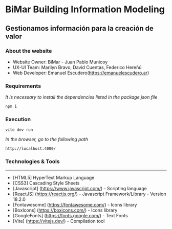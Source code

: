 # BiMar Building Information Modeling

## Gestionamos información para la creación de valor

### About the website

- Website Owner: BiMar - Juan Pablo Municoy
- UX-UI Team: Marilyn Bravo, David Cuentas, Federico Hereñú
- Web Developer: Emanuel Escudero(https://emanuelescudero.ar)

### Requirements

_It is necessary to install the dependencies listed in the package.json file_

`npm i`

### Execution

`vite dev run`

_In the browser, go to the following path_

`http://localhost:4000/`

### Technologies & Tools

---

- [HTML5] HyperText Markup Language
- [CSS3] Cascading Style Sheets
- [Javascript] (https://www.javascript.com/) - Scripting language
- [ReactJS] (https://reactjs.org/) - Javascript Framework/Library - Version 18.2.0
- [Fontawesome] (https://fontawesome.com/) - Icons library
- [BoxIcons] (https://boxicons.com/) - Icons library
- [GoogleFonts] (https://fonts.google.com/) - Text Fonts
- [Vite] (https://vitejs.dev/) - Compilation tool
